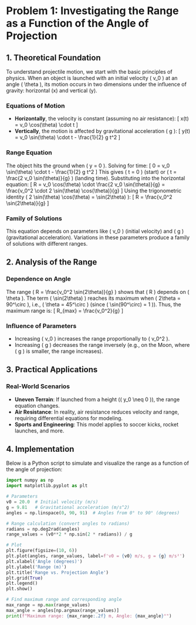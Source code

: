 # Problem 1: Investigating the Range as a Function of the Angle of Projection

## 1. Theoretical Foundation

To understand projectile motion, we start with the basic principles of physics. When an object is launched with an initial velocity \( v_0 \) at an angle \( \theta \), its motion occurs in two dimensions under the influence of gravity: horizontal (x) and vertical (y).

### Equations of Motion
- **Horizontally**, the velocity is constant (assuming no air resistance):
  \[
  x(t) = v_0 \cos(\theta) \cdot t
  \]
- **Vertically**, the motion is affected by gravitational acceleration \( g \):
  \[
  y(t) = v_0 \sin(\theta) \cdot t - \frac{1}{2} g t^2
  \]

### Range Equation
The object hits the ground when \( y = 0 \). Solving for time:
\[
0 = v_0 \sin(\theta) \cdot t - \frac{1}{2} g t^2
\]
This gives \( t = 0 \) (start) or \( t = \frac{2 v_0 \sin(\theta)}{g} \) (landing time). Substituting into the horizontal equation:
\[
R = v_0 \cos(\theta) \cdot \frac{2 v_0 \sin(\theta)}{g} = \frac{v_0^2 \cdot 2 \sin(\theta) \cos(\theta)}{g}
\]
Using the trigonometric identity \( 2 \sin(\theta) \cos(\theta) = \sin(2\theta) \):
\[
R = \frac{v_0^2 \sin(2\theta)}{g}
\]

### Family of Solutions
This equation depends on parameters like \( v_0 \) (initial velocity) and \( g \) (gravitational acceleration). Variations in these parameters produce a family of solutions with different ranges.

## 2. Analysis of the Range

### Dependence on Angle
The range \( R = \frac{v_0^2 \sin(2\theta)}{g} \) shows that \( R \) depends on \( \theta \). The term \( \sin(2\theta) \) reaches its maximum when \( 2\theta = 90^\circ \), i.e., \( \theta = 45^\circ \) (since \( \sin(90^\circ) = 1 \)). Thus, the maximum range is:
\[
R_{max} = \frac{v_0^2}{g}
\]

### Influence of Parameters
- Increasing \( v_0 \) increases the range proportionally to \( v_0^2 \).
- Increasing \( g \) decreases the range inversely (e.g., on the Moon, where \( g \) is smaller, the range increases).

## 3. Practical Applications

### Real-World Scenarios
- **Uneven Terrain**: If launched from a height (\( y_0 \neq 0 \)), the range equation changes.
- **Air Resistance**: In reality, air resistance reduces velocity and range, requiring differential equations for modeling.
- **Sports and Engineering**: This model applies to soccer kicks, rocket launches, and more.

## 4. Implementation

Below is a Python script to simulate and visualize the range as a function of the angle of projection:

```python
import numpy as np
import matplotlib.pyplot as plt

# Parameters
v0 = 20.0  # Initial velocity (m/s)
g = 9.81   # Gravitational acceleration (m/s^2)
angles = np.linspace(0, 90, 91)  # Angles from 0° to 90° (degrees)

# Range calculation (convert angles to radians)
radians = np.deg2rad(angles)
range_values = (v0**2 * np.sin(2 * radians)) / g

# Plot
plt.figure(figsize=(10, 6))
plt.plot(angles, range_values, label=f'v0 = {v0} m/s, g = {g} m/s²')
plt.xlabel('Angle (degrees)')
plt.ylabel('Range (m)')
plt.title('Range vs. Projection Angle')
plt.grid(True)
plt.legend()
plt.show()

# Find maximum range and corresponding angle
max_range = np.max(range_values)
max_angle = angles[np.argmax(range_values)]
print(f"Maximum range: {max_range:.2f} m, Angle: {max_angle}°")
